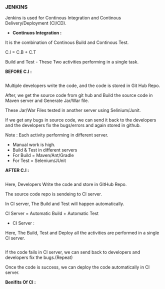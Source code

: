 ### JENKINS

Jenkins is used for Continous Integration and Continous Delivery/Deployment (CI/CD).

* **Continuos Integration :** 

It is the combination of Continous Build and Continous Test.
  
C.I = C.B + C.T

Build and Test - These Two activities performing in a single task.

**BEFORE C.I :**

<image>
  
Multiple developers write the code, and the code is stored in Git Hub Repo.
  
After, we get the source code from git hub and Build the source code in Maven server and Generate Jar/War file.
  
These Jar/War Files tested in another server using Selinium/Junit.
  
If we get any bugs in source code, we can send it back to the developers and the developers fix the bugs/errors and again stored in github.

Note : Each activity performing in different server.
  
  - Manual work is high.
  - Build & Test in different servers
  - For Build = Maven/Ant/Gradle
  - For Test = Selenium/JUnit
  
**AFTER C.I :**
  
<iMAGE>

Here, Developers Write the code and store in GitHub Repo.
  
The source code repo is sendeing to CI server.
  
In CI server, The Build and Test will happen automatically.
  
CI Server = Automatic Build + Automatic Test 
  
* CI Server :

Here, The Build, Test and Deploy all the activities are performed in a single CI server.

  <Image>
    
If the code fails in CI server, we can send back to developers and developers fix the bugs.(Repeat)
    
Once the code is success, we can deploy the code automatically in CI server.
    
**Benifits Of CI :**
    
    


